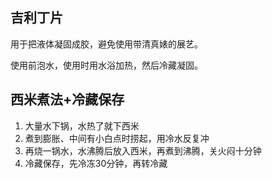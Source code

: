 ## 吉利丁片

用于把液体凝固成胶，避免使用带清真婊的展艺。

使用前泡水，使用时用水浴加热，然后冷藏凝固。



## 西米煮法+冷藏保存

1. 大量水下锅，水热了就下西米
2. 煮到膨胀、中间有小白点时捞起，用冷水反复冲
3. 再烧一锅水，水沸腾后放入西米，再煮到沸腾，关火闷十分钟
4. 冷藏保存，先冷冻30分钟，再转冷藏

